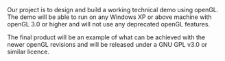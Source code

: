 Our project is to design and build a working technical demo using openGL. The demo will be able to run on any Windows XP or above machine with openGL 3.0 or higher and will not use any deprecated openGL features.

The final product will be an example of what can be achieved with the newer openGL revisions and will be released under a GNU GPL v3.0 or similar licence.